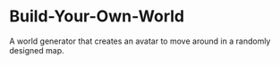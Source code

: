# Build-Your-Own-World
A world generator that creates an avatar to move around in a randomly designed map.
